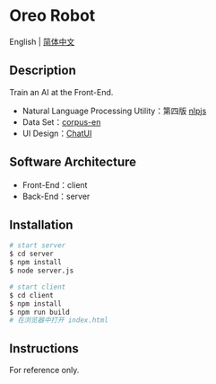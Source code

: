 # Oreo Robot



English | [简体中文](https://github.com/lt502676921/oreo-robot/blob/main/README.zh-CN.md)



## Description

Train an AI at the Front-End.

- Natural Language Processing Utility：第四版 [nlpjs](https://github.com/axa-group/nlp.js) 
- Data Set：[corpus-en](https://raw.githubusercontent.com/jesus-seijas-sp/nlpjs-examples/master/01.quickstart/02.filecorpus/corpus-en.json)
- UI Design：[ChatUI](https://github.com/alibaba/ChatUI)



## Software Architecture

- Front-End：client
- Back-End：server



## Installation

```bash
# start server
$ cd server
$ npm install
$ node server.js

# start client
$ cd client
$ npm install
$ npm run build
# 在浏览器中打开 index.html
```



## Instructions

For reference only.
